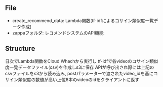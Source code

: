 ## File

- create_recommend_data: Lambda関数(tf-idfによるコサイン類似度一覧データ作成)
- zappaフォルダ: レコメンドシステムのAPI機能

## Structure

日次でLambda関数をCloud Whachから実行し tf-idfで各videoのコサイン類似度一覧データファイル(csv)を作成しs3に保存
APIが呼び出され際には上記のcsvファイルをs3から読み込み, postパラメーターで渡されたvideo_idを基にコサイン類似度の数値が高い上位8本のvideoのidをクライアントに返す

